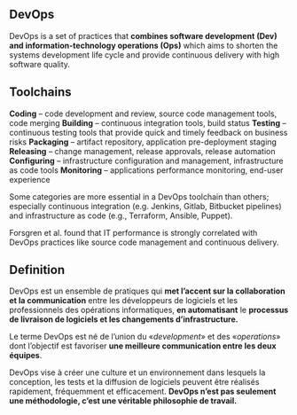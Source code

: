 

## DevOps

DevOps is a set of practices that **combines software development (Dev) and information-technology operations (Ops)** which aims to shorten the systems development life cycle and provide continuous delivery with high software quality.

## Toolchains



**Coding** – code development and review, source code management tools, code merging
**Building** – continuous integration tools, build status
**Testing** – continuous testing tools that provide quick and timely feedback on business risks
**Packaging** – artifact repository, application pre-deployment staging
**Releasing** – change management, release approvals, release automation
**Configuring** – infrastructure configuration and management, infrastructure as code tools
**Monitoring** – applications performance monitoring, end-user experience

Some categories are more essential in a DevOps toolchain than others; especially continuous integration (e.g. Jenkins, Gitlab, Bitbucket pipelines) and infrastructure as code (e.g., Terraform, Ansible, Puppet).

Forsgren et al. found that IT performance is strongly correlated with DevOps practices like source code management and continuous delivery.

## Definition

DevOps est un ensemble de pratiques qui **met l’accent sur la collaboration et la communication** entre les développeurs de logiciels et les professionnels des opérations informatiques, **en automatisant** le **processus de livraison de logiciels et les changements d’infrastructure.** 


Le terme DevOps est né de l’union du «_development_» et des «_operations_» dont l’objectif est favoriser **une meilleure communication entre les deux équipes**.

DevOps vise à créer une culture et un environnement dans lesquels la conception, les tests et la diffusion de logiciels peuvent être réalisés rapidement, fréquemment et efficacement. **DevOps n’est pas seulement une méthodologie, c’est une véritable philosophie de travail.**